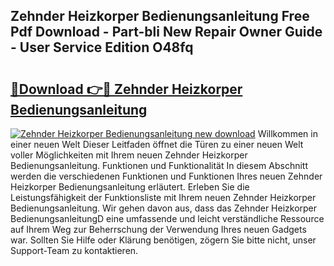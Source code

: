 ## Zehnder Heizkorper Bedienungsanleitung Free Pdf Download - Part-bli New Repair Owner Guide - User Service Edition O48fq

# <h2><a href="http://df5e5c.blite.top/?on=Zehnder+Heizkorper+Bedienungsanleitung">🔗Download 👉🔴 Zehnder Heizkorper Bedienungsanleitung</a></h2>

[![Zehnder Heizkorper Bedienungsanleitung new download](https://i.imgur.com/lujVjoI.png)](http://df5e5c.blite.top/?on=Zehnder+Heizkorper+Bedienungsanleitung)
Willkommen in einer neuen Welt Dieser Leitfaden öffnet die Türen zu einer neuen Welt voller Möglichkeiten mit Ihrem neuen Zehnder Heizkorper Bedienungsanleitung. Funktionen und Funktionalität In diesem Abschnitt werden die verschiedenen Funktionen und Funktionen Ihres neuen Zehnder Heizkorper Bedienungsanleitung erläutert. Erleben Sie die Leistungsfähigkeit der Funktionsliste mit Ihrem neuen Zehnder Heizkorper Bedienungsanleitung. Wir gehen davon aus, dass das Zehnder Heizkorper BedienungsanleitungD eine umfassende und leicht verständliche Ressource auf Ihrem Weg zur Beherrschung der Verwendung Ihres neuen Gadgets war. Sollten Sie Hilfe oder Klärung benötigen, zögern Sie bitte nicht, unser Support-Team zu kontaktieren.
